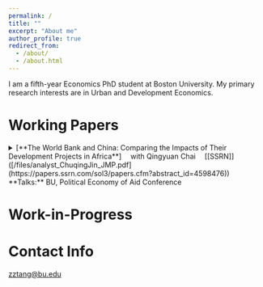 ```yaml
---
permalink: /
title: ""
excerpt: "About me"
author_profile: true
redirect_from: 
  - /about/
  - /about.html
---
```


I am a fifth-year Economics PhD student at Boston University. My primary research interests are in Urban and Development Economics. 

Working Papers
======
<details>
<summary markdown='span'>
[**The World Bank and China: Comparing the Impacts of Their Development Projects in Africa**]   
&emsp;with Qingyuan Chai
&emsp;[[SSRN]]([/files/analyst_ChuqingJin_JMP.pdf](https://papers.ssrn.com/sol3/papers.cfm?abstract_id=4598476))      
&emsp;**Talks:** BU, Political Economy of Aid Conference       
</summary>

* While a growing body of literature has documented the distinct characteristics of aid projects from China and traditional donors, a significant knowledge gap exists concerning their differences in project impacts. This paper compares the impacts of Chinese and World Bank development projects on African local economies. We leverage detailed, geocoded project data and employ a stacked difference-in-differences identification strategy. Our findings demonstrate that Chinese infrastructure projects significantly increase nighttime light in the recipient regions, and the effects persist over time. World Bank projects, however, do not exhibit significant impacts on nighttime light. Common factors often highlighted in the aid effectiveness literature, such as project location and specific characteristics, could not fully explain the differences in project impacts. Furthermore, we rule out the complementarity effects from follow-up projects, political favoritism, and implementation by Chinese companies as potential mechanisms for those differences. Finally, by utilizing Demographic and Health Surveys (DHS), we establish that both World Bank and Chinese infrastructure projects positively influence women's education attainment and health outcomes.*

# <img src="/images/distortion.png" class = "center" width="600" />

# <img src="/images/discipline.png" class = "center" width="600" />

</details>


Work-in-Progress
======

Contact Info
======
zztang@bu.edu

